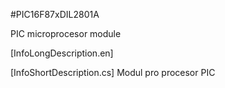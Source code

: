 <!--- PrjInfo ---> <!--- Please remove this line after manually editing --->
<!--- 00a56be08b96043df9e37d6aff7b6990 --->
<!--- Created:20170111-16:38: ---> 
<!--- Author:Mlab: ---> 
<!--- AuthorEmail:mlab@mlab.cz: ---> 
<!--- Tags:imported: ---> 
<!--- Ust:None: ---> 
<!--- Name:PIC16F87xDIL2801A: --->
#PIC16F87xDIL2801A 
<!--- LongName --->
PIC microprocesor module

[InfoLongDescription.en]
<!--- ELongName ---> 

<!--- Lead --->
[InfoShortDescription.cs]
Modul pro procesor PIC
<!--- ELead ---> 


​
​
<!--- Description --->
<!--- EDescription --->
<!--- Content --->
<!--- EContent --->
            